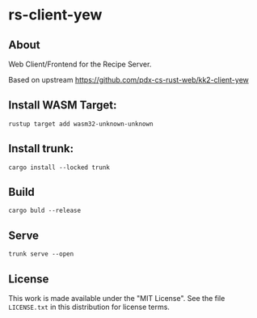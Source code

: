 # rs-client-yew

## About

Web Client/Frontend for the Recipe Server.

Based on upstream https://github.com/pdx-cs-rust-web/kk2-client-yew

## Install WASM Target:
```
rustup target add wasm32-unknown-unknown
```

## Install trunk:
```
cargo install --locked trunk
```
## Build
```
cargo buld --release
```

## Serve
```
trunk serve --open
```

## License

This work is made available under the "MIT License". See the file `LICENSE.txt` in this distribution for license terms.
